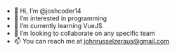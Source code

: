 - 👋 Hi, I’m @joshcoder14
- 👀 I’m interested in programming
- 🌱 I’m currently learning VueJS
- 💞️ I’m looking to collaborate on any specific team
- 📫 You can reach me at johnrusselzeraus@gmail.com

<!---
joshcoder14/joshcoder14 is a ✨ special ✨ repository because its `README.md` (this file) appears on your GitHub profile.
You can click the Preview link to take a look at your changes.
--->
